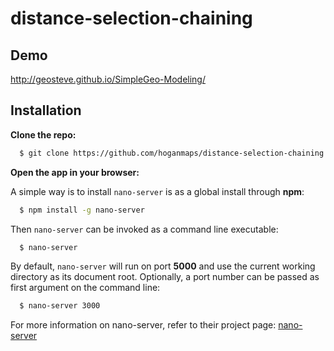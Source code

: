# distance-selection-chaining

## Demo
http://geosteve.github.io/SimpleGeo-Modeling/

## Installation

**Clone the repo:**

```bash
  $ git clone https://github.com/hoganmaps/distance-selection-chaining.git
```

**Open the app in your browser:**

A simple way is to install `nano-server` is as a global install through **npm**:

```bash
  $ npm install -g nano-server
```

Then `nano-server` can be invoked as a command line executable:

```bash
  $ nano-server
```

By default, `nano-server` will run on port **5000** and use the current working directory as its document root. Optionally, a port number can be passed as first argument on the command line:

```bash
  $ nano-server 3000
```

For more information on nano-server, refer to their project page: [nano-server](https://github.com/tsherif/nano-server)

